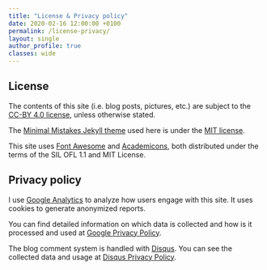 ```yaml
---
title: "License & Privacy policy"
date: 2020-02-16 12:00:00 +0100
permalink: /license-privacy/
layout: single
author_profile: true
classes: wide
---
```


## License

The contents of this site (i.e. blog posts, pictures, etc.) are subject to the
[CC-BY 4.0 license](https://creativecommons.org/licenses/by/4.0/legalcode), unless otherwise stated.

The [Minimal Mistakes Jekyll theme](https://mmistakes.github.io) used here is under the [MIT license](https://mmistakes.github.io/minimal-mistakes/docs/license/).

This site uses [Font Awesome](https://fontawesome.com) and [Academicons](https://jpswalsh.github.io/academicons/), both distributed under the terms of the SIL OFL 1.1 and MIT License.

## Privacy policy

I use [Google Analytics](https://analytics.google.com) to analyze how users engage with this site. It uses cookies to generate anonymized reports.

You can find detailed information on which data is collected and how is it processed and used at [Google Privacy Policy](https://policies.google.com/privacy).

The blog comment system is handled with [Disqus](https://disqus.com/). You can see the collected data and usage at [Disqus Privacy Policy](https://help.disqus.com/en/articles/1717103-disqus-privacy-policy).
